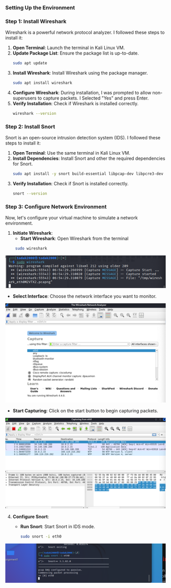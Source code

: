 ### Setting Up the Environment

### Step 1: Install Wireshark
Wireshark is a powerful network protocol analyzer. I followed these steps to install it:

1. **Open Terminal**: Launch the terminal in Kali Linux VM.
2. **Update Package List**: Ensure the package list is up-to-date.
   ```bash
   sudo apt update
   ```
3. **Install Wireshark**: Install Wireshark using the package manager.
   ```bash
   sudo apt install wireshark
   ```
4. **Configure Wireshark**: During installation, I was prompted to allow non-superusers to capture packets. I Selected "Yes" and press Enter.
5. **Verify Installation**: Check if Wireshark is installed correctly.
   ```bash
   wireshark --version
   ```

### Step 2: Install Snort
Snort is an open-source intrusion detection system (IDS). I followed these steps to install it:

1. **Open Terminal**: Use the same terminal in Kali Linux VM.
2. **Install Dependencies**: Install Snort and other the required dependencies for Snort.
   ```bash
   sudo apt install -y snort build-essential libpcap-dev libpcre3-dev libdumbnet-dev bison flex
   ```
3. **Verify Installation**: Check if Snort is installed correctly.
   ```bash
   snort --version
   ```

### Step 3: Configure Network Environment
Now, let's configure your virtual machine to simulate a network environment.

1. **Initiate Wireshark**:
   - **Start Wireshark**: Open Wireshark from the terminal
    ```bash
     sudo wireshark
     ```
![Terminal Screen of Intiating Wireshark](./setup-1.png)

   - **Select Interface**: Choose the network interface you want to monitor.

![Screenshot of Network Selection](./setup-2.png)

   - **Start Capturing**: Click on the start button to begin capturing packets.

![Screenshot of Captured Packets](./setup-3.png)

4. **Configure Snort**:
   
   - **Run Snort**: Start Snort in IDS mode.
     ```bash
     sudo snort -i eth0
     ```

![Screenshot of Running Snort](./setup-4.png)
